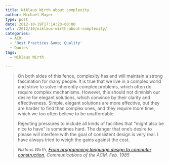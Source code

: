```yaml
---
title: Niklaus Wirth about complexity
author: Michael Mayer
type: post
date: 2012-10-19T17:14:23+00:00
url: /2012/10/niklaus-wirth-about-complexity/
categories:
  - ACM
  - 'Best Practices &amp; Quality'
  - Quotes
tags:
  - Niklaus Wirth

---
```

> On both sides of this fence, complexity has and will maintain a strong fascination for many people. It is true that we live in a complex world and strive to solve inherently complex problems, which often do require complex mechanisms. However, this should not diminish our desire for elegant solutions, which convince by their clarity and effectiveness. Simple, elegant solutions are more effective, but they are harder to find than complex ones, and they require more time, which we too often believe to be unaffordable.
> 
> Rejecting pressures to include all kinds of facilities that &#8220;might also be nice to have&#8221; is sometimes hard. The danger that one&#8217;s desire to please will interfere with the goal of consistent design is very real. I have always tried to weigh the gains against the cost.
  
> <cite>Niklaus Wirth, <a href="http://dl.acm.org/citation.cfm?doid=2786.2789">From programming language design to computer construction</a>, Communications of the ACM, Feb. 1985</cite>